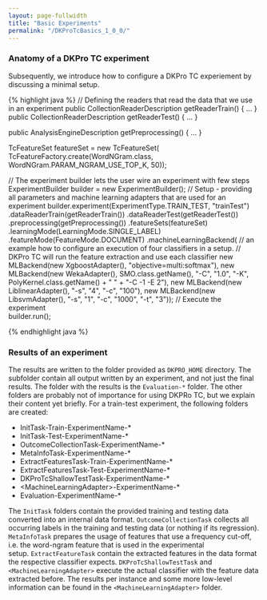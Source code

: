 ```yaml
---
layout: page-fullwidth
title: "Basic Experiments"
permalink: "/DKProTcBasics_1_0_0/"
---
```


### Anatomy of a DKPro TC experiment

Subsequently, we introduce how to configure a DKPro TC experiement by discussing a minimal setup.

{% highlight java %}
// Defining the readers that read the data that we use in an experiment
public CollectionReaderDescription getReaderTrain() { ... }
public CollectionReaderDescription getReaderTest() { ... }

public AnalysisEngineDescription getPreprocessing() { ... }

TcFeatureSet featureSet = new TcFeatureSet(
				TcFeatureFactory.create(WordNGram.class, 
							WordNGram.PARAM_NGRAM_USE_TOP_K, 50));

// The experiment builder lets the user wire an experiment with few steps
 ExperimentBuilder builder = new ExperimentBuilder();
// Setup - providing all parameters and machine learning adapters that are used for an experiment
builder.experiment(ExperimentType.TRAIN_TEST, "trainTest")
       .dataReaderTrain(getReaderTrain())
       .dataReaderTest(getReaderTest())
       .preprocessing(getPreprocessing())
       .featureSets(featureSet)
       .learningMode(LearningMode.SINGLE_LABEL)
       .featureMode(FeatureMode.DOCUMENT)
       .machineLearningBackend(
       // an example how to configure an execution of four classifiers in a setup.
       // DKPro TC will run the feature extraction and use each classifier
       new MLBackend(new XgboostAdapter(), "objective=multi:softmax"),
                     new MLBackend(new WekaAdapter(), SMO.class.getName(), "-C", "1.0", "-K",
                                                      PolyKernel.class.getName() + " " + "-C -1 -E 2"),
                     new MLBackend(new LiblinearAdapter(), "-s", "4", "-c", "100"),
                     new MLBackend(new LibsvmAdapter(), "-s", "1", "-c", "1000", "-t", "3"));
	// Execute the experiment		
        builder.run();

{% endhighlight java %}

### Results of an experiment
The results are written to the folder provided as `DKPRO_HOME` directory. The subfolder contain all output written by an experiment, and not just the final results. The folder with the results is the `Evaluation-*` folder. The other folders are probably not of importance for using DKPRo TC, but we explain their content yet briefly. For a train-test experiment, the following folders are created:

* InitTask-Train-ExperimentName-*
* InitTask-Test-ExperimentName-*
* OutcomeCollectionTask-ExperimentName-*
* MetaInfoTask-ExperimentName-*
* ExtractFeaturesTask-Train-ExperimentName-*
* ExtractFeaturesTask-Test-ExperimentName-*
* DKProTcShallowTestTask-ExperimentName-*
* \<MachineLearningAdapter>-ExperimentName-*
* Evaluation-ExperimentName-*

The `InitTask` folders contain the provided training and testing data converted into an internal data format. `OutcomeCollectionTask` collects all occurring labels in the training and testing data (or nothing if its regression). `MetaInfoTask` prepares the usage of features that use a frequency cut-off, i.e. the word-ngram feature that is used in the experimental setup. `ExtractFeatureTask` contain the extracted features in the data format the respective classifier expects. `DKProTcShallowTestTask` and `<MachineLearningAdapter>` execute the actual classifier with the feature data extracted before. The results per instance and some more low-level information can be found in the `<MachineLearningAdapter>` folder.
